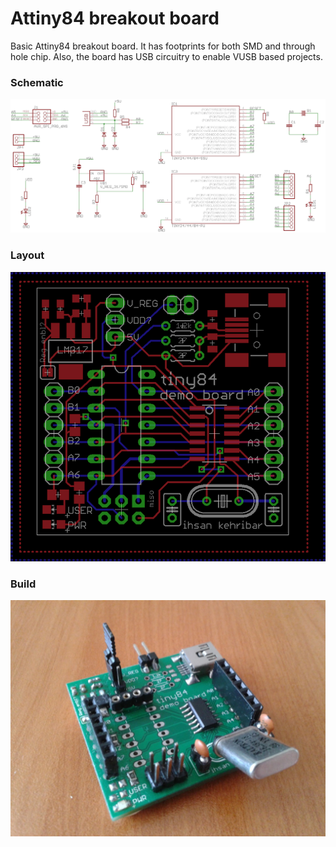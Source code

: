 Attiny84 breakout board
================

Basic Attiny84 breakout board. It has footprints for both SMD and through hole chip. Also, the board has USB circuitry to enable VUSB based projects. 

### Schematic

![image](tiny84_sch.png)

### Layout

![image](tiny84_brd.png)

### Build

![image](tiny84_build.jpg)

